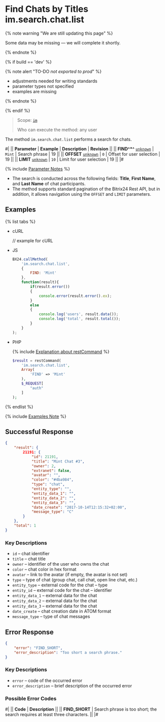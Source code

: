 # Find Chats by Titles im.search.chat.list

{% note warning "We are still updating this page" %}

Some data may be missing — we will complete it shortly.

{% endnote %}

{% if build == 'dev' %}

{% note alert "TO-DO _not exported to prod_" %}

- adjustments needed for writing standards
- parameter types not specified
- examples are missing

{% endnote %}

{% endif %}

> Scope: [`im`](../../scopes/permissions.md)
>
> Who can execute the method: any user

The method `im.search.chat.list` performs a search for chats.

#|
|| **Parameter** | **Example** | **Description** | **Revision** ||
|| **FIND^*^**
[`unknown`](../../data-types.md) | `Mint` | Search phrase | 19 ||
|| **OFFSET**
[`unknown`](../../data-types.md) | `0` | Offset for user selection | 19 ||
|| **LIMIT**
[`unknown`](../../data-types.md) | `10` | Limit for user selection | 19 ||
|#

{% include [Parameter Notes](../../../_includes/required.md) %}

- The search is conducted across the following fields: **Title**, **First Name**, and **Last Name** of chat participants.
- The method supports standard pagination of the Bitrix24 Rest API, but in addition, it allows navigation using the `OFFSET` and `LIMIT` parameters.

## Examples

{% list tabs %}

- cURL

    // example for cURL

- JS

    ```js
    BX24.callMethod(
        'im.search.chat.list',
        {
            FIND: 'Mint'
        },
        function(result){
            if(result.error())
            {
                console.error(result.error().ex);
            }
            else
            {
                console.log('users', result.data());
                console.log('total', result.total());
            }
        }
    );
    ```

- PHP

    {% include [Explanation about restCommand](../_includes/rest-command.md) %}

    ```php
    $result = restCommand(
        'im.search.chat.list',
        Array(
            'FIND' => 'Mint'
        ),
        $_REQUEST[
            "auth"
        ]
    );
    ```

{% endlist %}

{% include [Examples Note](../../../_includes/examples.md) %}

## Successful Response

```json
{    
    "result": {
        21191: {
            "id": 21191,
            "title": "Mint Chat #3",
            "owner": 2,
            "extranet": false,
            "avatar": "",
            "color": "#4ba984",
            "type": "chat",
            "entity_type": "",
            "entity_data_1": "",
            "entity_data_2": "",
            "entity_data_3": "",
            "date_create": "2017-10-14T12:15:32+02:00",
            "message_type": "C"
        }
    },
    "total": 1
}    
```

### Key Descriptions

- `id` – chat identifier
- `title` – chat title
- `owner` – identifier of the user who owns the chat
- `color` – chat color in hex format
- `avatar` – link to the avatar (if empty, the avatar is not set)
- `type` – type of chat (group chat, call chat, open line chat, etc.)
- `entity_type` – external code for the chat – type
- `entity_id` – external code for the chat – identifier
- `entity_data_1` – external data for the chat
- `entity_data_2` – external data for the chat
- `entity_data_3` – external data for the chat
- `date_create` – chat creation date in ATOM format
- `message_type` – type of chat messages

## Error Response

```json
{
    "error": "FIND_SHORT",
    "error_description": "Too short a search phrase."
}
```

### Key Descriptions

- `error` – code of the occurred error
- `error_description` – brief description of the occurred error

### Possible Error Codes

#|
|| **Code** | **Description** ||
|| **FIND_SHORT** | Search phrase is too short; the search requires at least three characters. ||
|#
